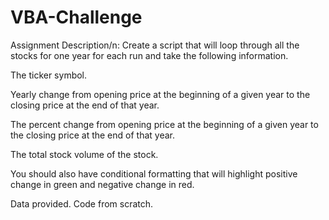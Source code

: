 # VBA-Challenge

Assignment Description/n:
  Create a script that will loop through all the stocks for one year for each run and take the following information.


  The ticker symbol.


  Yearly change from opening price at the beginning of a given year to the closing price at the end of that year.


  The percent change from opening price at the beginning of a given year to the closing price at the end of that year.


  The total stock volume of the stock.




  You should also have conditional formatting that will highlight positive change in green and negative change in red.
  
Data provided. Code from scratch.
